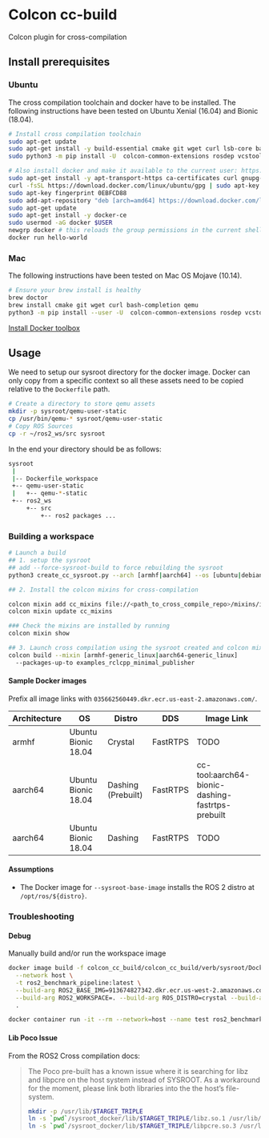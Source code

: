 # Colcon cc-build

Colcon plugin for cross-compilation

## Install prerequisites

### Ubuntu

The cross compilation toolchain and docker have to be installed. 
The following instructions have been tested on Ubuntu Xenial (16.04) and Bionic (18.04).

```bash
# Install cross compilation toolchain
sudo apt-get update
sudo apt-get install -y build-essential cmake git wget curl lsb-core bash-completion qemu-user-static g++-aarch64-linux-gnu g++-arm-linux-gnueabihf python3-pip htop
sudo python3 -m pip install -U  colcon-common-extensions rosdep vcstool

# Also install docker and make it available to the current user: https://docs.docker.com/install/linux/docker-ce/ubuntu/
sudo apt-get install -y apt-transport-https ca-certificates curl gnupg-agent software-properties-common
curl -fsSL https://download.docker.com/linux/ubuntu/gpg | sudo apt-key add -
sudo apt-key fingerprint 0EBFCD88
sudo add-apt-repository "deb [arch=amd64] https://download.docker.com/linux/ubuntu $(lsb_release -cs) stable"
sudo apt-get update
sudo apt-get install -y docker-ce
sudo usermod -aG docker $USER
newgrp docker # this reloads the group permissions in the current shell, unnecessary after relogin
docker run hello-world
```

### Mac
The following instructions have been tested on Mac OS Mojave (10.14).

```bash
# Ensure your brew install is healthy
brew doctor
brew install cmake git wget curl bash-completion qemu
python3 -m pip install --user -U  colcon-common-extensions rosdep vcstool
```

[Install Docker toolbox](https://docs.docker.com/toolbox/toolbox_install_mac/)

## Usage

We need to setup our sysroot directory for the docker image. Docker can only copy from a specific
context so all these assets need to be copied relative to the `Dockerfile` path.
```bash
# Create a directory to store qemu assets
mkdir -p sysroot/qemu-user-static
cp /usr/bin/qemu-* sysroot/qemu-user-static 
# Copy ROS Sources
cp -r ~/ros2_ws/src sysroot
```

In the end your directory should be as follows:
```bash
sysroot
 |
 |-- Dockerfile_workspace
 +-- qemu-user-static
 |   +-- qemu-*-static
 +-- ros2_ws
     +-- src
         +-- ros2 packages ...
```

### Building a workspace

```bash
# Launch a build
## 1. setup the sysroot
## add --force-sysroot-build to force rebuilding the sysroot
python3 create_cc_sysroot.py --arch [armhf|aarch64] --os [ubuntu|debian]

## 2. Install the colcon mixins for cross-compilation

colcon mixin add cc_mixins file://<path_to_cross_compile_repo>/mixins/index.yaml
colcon mixin update cc_mixins 

### Check the mixins are installed by running
colcon mixin show

## 3. Launch cross compilation using the sysroot created and colcon mixin for target architecture
colcon build --mixin [armhf-generic_linux|aarch64-generic_linux]
  --packages-up-to examples_rclcpp_minimal_publisher
```

#### Sample Docker images

Prefix all image links with `035662560449.dkr.ecr.us-east-2.amazonaws.com/`.

| Architecture | OS                  | Distro             | DDS      | Image Link                                       |
|--------------|---------------------|--------------------|----------|--------------------------------------------------|
| armhf        | Ubuntu Bionic 18.04 | Crystal            | FastRTPS | TODO                                             |
| aarch64      | Ubuntu Bionic 18.04 | Dashing (Prebuilt) | FastRTPS | cc-tool:aarch64-bionic-dashing-fastrtps-prebuilt |
| aarch64      | Ubuntu Bionic 18.04 | Dashing            | FastRTPS | TODO                                             |

#### Assumptions

- The Docker image for `--sysroot-base-image` installs the ROS 2 distro at `/opt/ros/${distro}`.

### Troubleshooting

#### Debug

Manually build and/or run the workspace image

```bash
docker image build -f colcon_cc_build/colcon_cc_build/verb/sysroot/Dockerfile_workspace \
  --network host \
  -t ros2_benchmark_pipeline:latest \
  --build-arg ROS2_BASE_IMG=913674827342.dkr.ecr.us-west-2.amazonaws.com/ros2:ubuntu_arm-crystal \
  --build-arg ROS2_WORKSPACE=. --build-arg ROS_DISTRO=crystal --build-arg TARGET_TRIPLE=aarch64-linux-gnu \
  .

docker container run -it --rm --network=host --name test ros2_benchmark_pipeline:latest bash
```


#### Lib Poco Issue
From the ROS2 Cross compilation docs:
> The Poco pre-built has a known issue where it is searching for libz and libpcre on the host system instead of SYSROOT. 
> As a workaround for the moment, please link both libraries into the the host’s file-system.
> ```bash
> mkdir -p /usr/lib/$TARGET_TRIPLE
> ln -s `pwd`/sysroot_docker/lib/$TARGET_TRIPLE/libz.so.1 /usr/lib/$TARGET_TRIPLE/libz.so
> ln -s `pwd`/sysroot_docker/lib/$TARGET_TRIPLE/libpcre.so.3 /usr/lib/$TARGET_TRIPLE/libpcre.so
> ```
